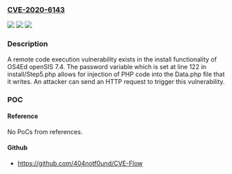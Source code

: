### [CVE-2020-6143](https://cve.mitre.org/cgi-bin/cvename.cgi?name=CVE-2020-6143)
![](https://img.shields.io/static/v1?label=Product&message=OS4Ed&color=blue)
![](https://img.shields.io/static/v1?label=Version&message=n%2Fa&color=blue)
![](https://img.shields.io/static/v1?label=Vulnerability&message=CWE-96%3A%20Improper%20Neutralization%20of%20Directives%20in%20Statically%20Saved%20Code%20('Static%20Code%20Injection')&color=brighgreen)

### Description

A remote code execution vulnerability exists in the install functionality of OS4Ed openSIS 7.4. The password variable which is set at line 122 in install/Step5.php allows for injection of PHP code into the Data.php file that it writes. An attacker can send an HTTP request to trigger this vulnerability.

### POC

#### Reference
No PoCs from references.

#### Github
- https://github.com/404notf0und/CVE-Flow

